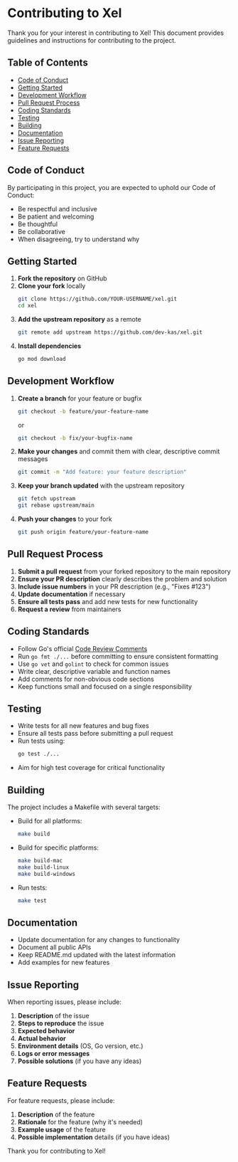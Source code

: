 # Contributing to Xel

Thank you for your interest in contributing to Xel! This document provides guidelines and instructions for contributing to the project.

## Table of Contents

- [Code of Conduct](#code-of-conduct)
- [Getting Started](#getting-started)
- [Development Workflow](#development-workflow)
- [Pull Request Process](#pull-request-process)
- [Coding Standards](#coding-standards)
- [Testing](#testing)
- [Building](#building)
- [Documentation](#documentation)
- [Issue Reporting](#issue-reporting)
- [Feature Requests](#feature-requests)

## Code of Conduct

By participating in this project, you are expected to uphold our Code of Conduct:

- Be respectful and inclusive
- Be patient and welcoming
- Be thoughtful
- Be collaborative
- When disagreeing, try to understand why

## Getting Started

1. **Fork the repository** on GitHub
2. **Clone your fork** locally
   ```bash
   git clone https://github.com/YOUR-USERNAME/xel.git
   cd xel
   ```
3. **Add the upstream repository** as a remote
   ```bash
   git remote add upstream https://github.com/dev-kas/xel.git
   ```
4. **Install dependencies**
   ```bash
   go mod download
   ```

## Development Workflow

1. **Create a branch** for your feature or bugfix
   ```bash
   git checkout -b feature/your-feature-name
   ```
   or
   ```bash
   git checkout -b fix/your-bugfix-name
   ```

2. **Make your changes** and commit them with clear, descriptive commit messages
   ```bash
   git commit -m "Add feature: your feature description"
   ```

3. **Keep your branch updated** with the upstream repository
   ```bash
   git fetch upstream
   git rebase upstream/main
   ```

4. **Push your changes** to your fork
   ```bash
   git push origin feature/your-feature-name
   ```

## Pull Request Process

1. **Submit a pull request** from your forked repository to the main repository
2. **Ensure your PR description** clearly describes the problem and solution
3. **Include issue numbers** in your PR description (e.g., "Fixes #123")
4. **Update documentation** if necessary
5. **Ensure all tests pass** and add new tests for new functionality
6. **Request a review** from maintainers

## Coding Standards

- Follow Go's official [Code Review Comments](https://github.com/golang/go/wiki/CodeReviewComments)
- Run `go fmt ./...` before committing to ensure consistent formatting
- Use `go vet` and `golint` to check for common issues
- Write clear, descriptive variable and function names
- Add comments for non-obvious code sections
- Keep functions small and focused on a single responsibility

## Testing

- Write tests for all new features and bug fixes
- Ensure all tests pass before submitting a pull request
- Run tests using:
  ```bash
  go test ./...
  ```
- Aim for high test coverage for critical functionality

## Building

The project includes a Makefile with several targets:

- Build for all platforms:
  ```bash
  make build
  ```

- Build for specific platforms:
  ```bash
  make build-mac
  make build-linux
  make build-windows
  ```

- Run tests:
  ```bash
  make test
  ```

## Documentation

- Update documentation for any changes to functionality
- Document all public APIs
- Keep README.md updated with the latest information
- Add examples for new features

## Issue Reporting

When reporting issues, please include:

1. **Description** of the issue
2. **Steps to reproduce** the issue
3. **Expected behavior**
4. **Actual behavior**
5. **Environment details** (OS, Go version, etc.)
6. **Logs or error messages**
7. **Possible solutions** (if you have any ideas)

## Feature Requests

For feature requests, please include:

1. **Description** of the feature
2. **Rationale** for the feature (why it's needed)
3. **Example usage** of the feature
4. **Possible implementation** details (if you have ideas)

Thank you for contributing to Xel!